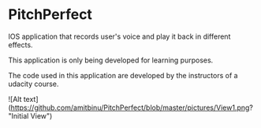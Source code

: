 # PitchPerfect
IOS application that records user's voice and play it back in different effects.

This application is only being developed for learning purposes.

The code used in this application are developed by the instructors of a udacity course. 

![Alt text] (https://github.com/amitbinu/PitchPerfect/blob/master/pictures/View1.png? "Initial View")

